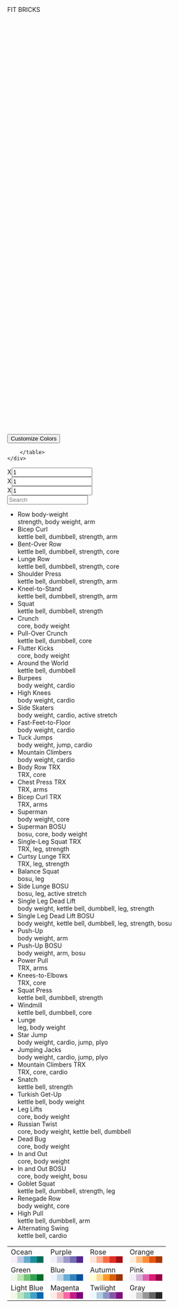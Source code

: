 <!DOCTYPE HTML>
<html>
<head>
<link rel="stylesheet" type="text/css" href="css/Base.css" />
<link rel="stylesheet" type="text/css" href="css/dropdown.css" />
<script src="js/classie.js"></script>
<script src="js/list.js"></script>
<script src="js/snap.svg-min.js"></script>
<link id="CurrentStyle" rel="stylesheet" type="text/css" href="css/Ocean.css" media="screen" />
<script src="js/Scripts.js"></script>
</head>
<body>
<div id="header">
<div id="namelogo">FIT BRICKS</div>
<nav id="menu" class="menu">
	<div class="morph-shape" data-morph-open="M260,500H0c0,0,8-120,8-250C8,110,0,0,0,0h260c0,0-8,110-8,250C252,380,260,500,260,500z">
		<svg width="500px" height="100%" viewBox="0 0 260 500" preserveAspectRatio="none">
		<path fill="none" d="M260,500H0c0,0,0-120,0-250C0,110,0,0,0,0h260c0,0,0,110,0,250C260,380,260,500,260,500z"/>
		</svg>
	</div>
	<button class="menu__label"><span>Customize Colors</span></button>
	<div class="menu__inner">
		<table>
			<tr>
				<td><span onclick="ColorChanger('css/Ocean.css')">Ocean<br><svg width="75" height="15"><rect fill="rgb(246,239,247)" width="15" height="15" x="0"></rect><rect fill="rgb(189,201,225)" width="15" height="15" x="15"></rect><rect fill="rgb(103,169,207)" width="15" height="15" x="30"></rect><rect fill="rgb(28,144,153)" width="15" height="15" x="45"></rect><rect fill="rgb(1,108,89)" width="15" height="15" x="60"></rect></svg></span></td>
				<td><span onclick="ColorChanger('css/Purple.css')">Purple<br><svg width="75" height="15"><rect fill="rgb(242,240,247)" width="15" height="15" x="0"></rect><rect fill="rgb(203,201,226)" width="15" height="15" x="15"></rect><rect fill="rgb(158,154,200)" width="15" height="15" x="30"></rect><rect fill="rgb(117,107,177)" width="15" height="15" x="45"></rect><rect fill="rgb(84,39,143)" width="15" height="15" x="60"></rect></svg></span></td>
				<td><span onclick="ColorChanger('css/Rose.css')">Rose<br><svg width="75" height="15"><rect fill="rgb(254,229,217)" width="15" height="15" x="0"></rect><rect fill="rgb(252,174,145)" width="15" height="15" x="15"></rect><rect fill="rgb(251,106,74)" width="15" height="15" x="30"></rect><rect fill="rgb(222,45,38)" width="15" height="15" x="45"></rect><rect fill="rgb(165,15,21)" width="15" height="15" x="60"></rect></svg></span></td>
				<td><span onclick="ColorChanger('css/Orange.css')">Orange<br><svg width="75" height="15"><rect fill="rgb(254,237,222)" width="15" height="15" x="0"></rect><rect fill="rgb(253,190,133)" width="15" height="15" x="15"></rect><rect fill="rgb(253,141,60)" width="15" height="15" x="30"></rect><rect fill="rgb(230,85,13)" width="15" height="15" x="45"></rect><rect fill="rgb(166,54,3)" width="15" height="15" x="60"></rect></svg></span></td>
			</tr>
			<tr>
				<td><span onclick="ColorChanger('css/Green.css')">Green<br><svg width="75" height="15"><rect fill="rgb(237,248,233)" width="15" height="15" x="0"></rect><rect fill="rgb(186,228,179)" width="15" height="15" x="15"></rect><rect fill="rgb(116,196,118)" width="15" height="15" x="30"></rect><rect fill="rgb(49,163,84)" width="15" height="15" x="45"></rect><rect fill="rgb(0,109,44)" width="15" height="15" x="60"></rect></svg></span></td>
				<td><span onclick="ColorChanger('css/Blue.css')">Blue<br><svg width="75" height="15"><rect fill="rgb(239,243,255)" width="15" height="15" x="0"></rect><rect fill="rgb(189,215,231)" width="15" height="15" x="15"></rect><rect fill="rgb(107,174,214)" width="15" height="15" x="30"></rect><rect fill="rgb(49,130,189)" width="15" height="15" x="45"></rect><rect fill="rgb(8,81,156)" width="15" height="15" x="60"></rect></svg></span></td>
				<td><span onclick="ColorChanger('css/Autumn.css')">Autumn<br><svg width="75" height="15"><rect fill="rgb(255,255,212)" width="15" height="15" x="0"></rect><rect fill="rgb(254,217,142)" width="15" height="15" x="15"></rect><rect fill="rgb(254,153,41)" width="15" height="15" x="30"></rect><rect fill="rgb(217,95,14)" width="15" height="15" x="45"></rect><rect fill="rgb(153,52,4)" width="15" height="15" x="60"></rect></svg></span></td>
				<td><span onclick="ColorChanger('css/Pink.css')">Pink<br><svg width="75" height="15"><rect fill="rgb(241,238,246)" width="15" height="15" x="0"></rect><rect fill="rgb(215,181,216)" width="15" height="15" x="15"></rect><rect fill="rgb(223,101,176)" width="15" height="15" x="30"></rect><rect fill="rgb(221,28,119)" width="15" height="15" x="45"></rect><rect fill="rgb(152,0,67)" width="15" height="15" x="60"></rect></svg></span></td>
			</tr>
			<tr>
				<td><span onclick="ColorChanger('css/LightBlue.css')">Light Blue<br><svg width="75" height="15"><rect fill="rgb(240,249,232)" width="15" height="15" x="0"></rect><rect fill="rgb(186,228,188)" width="15" height="15" x="15"></rect><rect fill="rgb(123,204,196)" width="15" height="15" x="30"></rect><rect fill="rgb(67,162,202)" width="15" height="15" x="45"></rect><rect fill="rgb(8,104,172)" width="15" height="15" x="60"></rect></svg></span></td>
				<td><span onclick="ColorChanger('css/PurplePink.css')">Magenta<br><svg width="75" height="15"><rect fill="rgb(254,235,226)" width="15" height="15" x="0"></rect><rect fill="rgb(251,180,185)" width="15" height="15" x="15"></rect><rect fill="rgb(247,104,161)" width="15" height="15" x="30"></rect><rect fill="rgb(197,27,138)" width="15" height="15" x="45"></rect><rect fill="rgb(122,1,119)" width="15" height="15" x="60"></rect></svg></span></td>
				<td><span onclick="ColorChanger('css/Twilight.css')">Twilight<br><svg width="75" height="15"><rect fill="rgb(237,248,251)" width="15" height="15" x="0"></rect><rect fill="rgb(179,205,227)" width="15" height="15" x="15"></rect><rect fill="rgb(140,150,198)" width="15" height="15" x="30"></rect><rect fill="rgb(136,86,167)" width="15" height="15" x="45"></rect><rect fill="rgb(129,15,124)" width="15" height="15" x="60"></rect></svg></span></td>
				<td><span onclick="ColorChanger('css/Gray.css')">Gray<br><svg width="75" height="15"><rect fill="rgb(247,247,247)" width="15" height="15" x="0"></rect><rect fill="rgb(204,204,204)" width="15" height="15" x="15"></rect><rect fill="rgb(150,150,150)" width="15" height="15" x="30"></rect><rect fill="rgb(99,99,99)" width="15" height="15" x="45"></rect><rect fill="rgb(37,37,37)" width="15" height="15" x="60"></rect></svg></span></td>
			</tr>

		</table>
	</div>
</nav>
</div>
<div id="canvas" ondrop="dropbrick(event)" ondragover="allowDrop(event)">
</div>
<div id="sidebar" ondragover="allowDrop(event)">
<div id="minibrick" class="minibrick" draggable="true" ondragstart="drag(event)" ondrop="dropeitem(event)"><div class="container"><div class="repeat">X<input type="number" value="1"></div></div></div>
<div id="medibrick" class="medibrick" draggable="true" ondragstart="drag(event)" ondrop="dropeitem(event)"><div class="container"><div class="repeat">X<input type="number" value="1"></div></div></div>
<div id="megabrick" class="megabrick" draggable="true" ondragstart="drag(event)" ondrop="dropeitem(event)"><div class="container"><div class="repeat">X<input type="number" value="1"></div></div></div>

<div id="exercises">
  <div class="searchdiv"><input class="search" placeholder="Search" /></div>


<ul class="list">
<li><div class="eitem" draggable="true" ondragstart="drag(event)" ondrop="dropeitem(event)"  id="Row-body-weight">Row body-weight<div class="ecat">strength, body weight, arm</div></div</li>
<li><div class="eitem" draggable="true" ondragstart="drag(event)" ondrop="dropeitem(event)"  id="Bicep-Curl">Bicep Curl<div class="ecat">kettle bell, dumbbell, strength, arm</div></div</li>
<li><div class="eitem" draggable="true" ondragstart="drag(event)" ondrop="dropeitem(event)"  id="Bent-Over-Row">Bent-Over Row<div class="ecat">kettle bell, dumbbell, strength, core</div></div</li>
<li><div class="eitem" draggable="true" ondragstart="drag(event)" ondrop="dropeitem(event)"  id="Lunge-Row">Lunge Row<div class="ecat">kettle bell, dumbbell, strength, core</div></div</li>
<li><div class="eitem" draggable="true" ondragstart="drag(event)" ondrop="dropeitem(event)"  id="Shoulder-Press">Shoulder Press<div class="ecat">kettle bell, dumbbell, strength, arm</div></div</li>
<li><div class="eitem" draggable="true" ondragstart="drag(event)" ondrop="dropeitem(event)"  id="Kneel-to-Stand">Kneel-to-Stand<div class="ecat">kettle bell, dumbbell, strength, arm</div></div</li>
<li><div class="eitem" draggable="true" ondragstart="drag(event)" ondrop="dropeitem(event)"  id="Squat">Squat<div class="ecat">kettle bell, dumbbell, strength</div></div</li>
<li><div class="eitem" draggable="true" ondragstart="drag(event)" ondrop="dropeitem(event)"  id="Crunch">Crunch<div class="ecat">core, body weight</div></div</li>
<li><div class="eitem" draggable="true" ondragstart="drag(event)" ondrop="dropeitem(event)"  id="Pull-Over-Crunch">Pull-Over Crunch<div class="ecat">kettle bell, dumbbell, core</div></div</li>
<li><div class="eitem" draggable="true" ondragstart="drag(event)" ondrop="dropeitem(event)"  id="Flutter-Kicks">Flutter Kicks<div class="ecat">core, body weight</div></div</li>
<li><div class="eitem" draggable="true" ondragstart="drag(event)" ondrop="dropeitem(event)"  id="Around-the-World">Around the World<div class="ecat">kettle bell, dumbbell</div></div</li>
<li><div class="eitem" draggable="true" ondragstart="drag(event)" ondrop="dropeitem(event)"  id="Burpees">Burpees<div class="ecat">body weight, cardio</div></div</li>
<li><div class="eitem" draggable="true" ondragstart="drag(event)" ondrop="dropeitem(event)"  id="High-Knees">High Knees<div class="ecat">body weight, cardio</div></div</li>
<li><div class="eitem" draggable="true" ondragstart="drag(event)" ondrop="dropeitem(event)"  id="Side-Skaters">Side Skaters<div class="ecat">body weight, cardio, active stretch</div></div</li>
<li><div class="eitem" draggable="true" ondragstart="drag(event)" ondrop="dropeitem(event)"  id="Fast-Feet-to-Floor">Fast-Feet-to-Floor<div class="ecat">body weight, cardio</div></div</li>
<li><div class="eitem" draggable="true" ondragstart="drag(event)" ondrop="dropeitem(event)"  id="Tuck-Jumps">Tuck Jumps<div class="ecat">body weight, jump, cardio</div></div</li>
<li><div class="eitem" draggable="true" ondragstart="drag(event)" ondrop="dropeitem(event)"  id="Mountain-Climbers">Mountain Climbers<div class="ecat">body weight, cardio</div></div</li>
<li><div class="eitem" draggable="true" ondragstart="drag(event)" ondrop="dropeitem(event)"  id="Body-Row-TRX">Body Row TRX<div class="ecat">TRX, core</div></div</li>
<li><div class="eitem" draggable="true" ondragstart="drag(event)" ondrop="dropeitem(event)"  id="Chest-Press-TRX">Chest Press TRX<div class="ecat">TRX, arms</div></div</li>
<li><div class="eitem" draggable="true" ondragstart="drag(event)" ondrop="dropeitem(event)"  id="Bicep-Curl-TRX">Bicep Curl TRX<div class="ecat">TRX, arms</div></div</li>
<li><div class="eitem" draggable="true" ondragstart="drag(event)" ondrop="dropeitem(event)"  id="Superman">Superman<div class="ecat">body weight, core</div></div</li>
<li><div class="eitem" draggable="true" ondragstart="drag(event)" ondrop="dropeitem(event)"  id="Superman-BOSU">Superman BOSU<div class="ecat">bosu, core, body weight</div></div</li>
<li><div class="eitem" draggable="true" ondragstart="drag(event)" ondrop="dropeitem(event)"  id="Single-Leg-Squat-TRX">Single-Leg Squat TRX<div class="ecat">TRX, leg, strength</div></div</li>
<li><div class="eitem" draggable="true" ondragstart="drag(event)" ondrop="dropeitem(event)"  id="Curtsy-Lunge-TRX">Curtsy Lunge TRX<div class="ecat">TRX, leg, strength</div></div</li>
<li><div class="eitem" draggable="true" ondragstart="drag(event)" ondrop="dropeitem(event)"  id="Balance-Squat">Balance Squat<div class="ecat">bosu, leg</div></div</li>
<li><div class="eitem" draggable="true" ondragstart="drag(event)" ondrop="dropeitem(event)"  id="Side-Lunge-BOSU">Side Lunge BOSU<div class="ecat">bosu, leg, active stretch</div></div</li>
<li><div class="eitem" draggable="true" ondragstart="drag(event)" ondrop="dropeitem(event)"  id="Single-Leg-Dead-Lift">Single Leg Dead Lift<div class="ecat">body weight, kettle bell, dumbbell, leg, strength</div></div</li>
<li><div class="eitem" draggable="true" ondragstart="drag(event)" ondrop="dropeitem(event)"  id="Single-Leg-Dead-Lift-BOSU">Single Leg Dead Lift BOSU<div class="ecat">body weight, kettle bell, dumbbell, leg, strength, bosu</div></div</li>
<li><div class="eitem" draggable="true" ondragstart="drag(event)" ondrop="dropeitem(event)"  id="Push-Up">Push-Up<div class="ecat">body weight, arm</div></div</li>
<li><div class="eitem" draggable="true" ondragstart="drag(event)" ondrop="dropeitem(event)"  id="Push-Up-BOSU">Push-Up BOSU<div class="ecat">body weight, arm, bosu</div></div</li>
<li><div class="eitem" draggable="true" ondragstart="drag(event)" ondrop="dropeitem(event)"  id="Power-Pull">Power Pull<div class="ecat">TRX, arms</div></div</li>
<li><div class="eitem" draggable="true" ondragstart="drag(event)" ondrop="dropeitem(event)"  id="Knees-to-Elbows">Knees-to-Elbows<div class="ecat">TRX, core</div></div</li>
<li><div class="eitem" draggable="true" ondragstart="drag(event)" ondrop="dropeitem(event)"  id="Squat-Press">Squat Press<div class="ecat">kettle bell, dumbbell, strength</div></div</li>
<li><div class="eitem" draggable="true" ondragstart="drag(event)" ondrop="dropeitem(event)"  id="Windmill">Windmill<div class="ecat">kettle bell, dumbbell, core</div></div</li>
<li><div class="eitem" draggable="true" ondragstart="drag(event)" ondrop="dropeitem(event)"  id="Lunge">Lunge<div class="ecat">leg, body weight</div></div</li>
<li><div class="eitem" draggable="true" ondragstart="drag(event)" ondrop="dropeitem(event)"  id="Star-Jump">Star Jump<div class="ecat">body weight, cardio, jump, plyo</div></div</li>
<li><div class="eitem" draggable="true" ondragstart="drag(event)" ondrop="dropeitem(event)"  id="Jumping-Jacks">Jumping Jacks<div class="ecat">body weight, cardio, jump, plyo</div></div</li>
<li><div class="eitem" draggable="true" ondragstart="drag(event)" ondrop="dropeitem(event)"  id="Mountain-Climbers-TRX">Mountain Climbers TRX<div class="ecat">TRX, core, cardio</div></div</li>
<li><div class="eitem" draggable="true" ondragstart="drag(event)" ondrop="dropeitem(event)"  id="Snatch">Snatch<div class="ecat">kettle bell, strength</div></div</li>
<li><div class="eitem" draggable="true" ondragstart="drag(event)" ondrop="dropeitem(event)"  id="Turkish-Get-Up">Turkish Get-Up<div class="ecat">kettle bell, body weight</div></div</li>
<li><div class="eitem" draggable="true" ondragstart="drag(event)" ondrop="dropeitem(event)"  id="Leg-Lifts">Leg Lifts<div class="ecat">core, body weight</div></div</li>
<li><div class="eitem" draggable="true" ondragstart="drag(event)" ondrop="dropeitem(event)"  id="Russian-Twist">Russian Twist<div class="ecat">core, body weight, kettle bell, dumbbell</div></div</li>
<li><div class="eitem" draggable="true" ondragstart="drag(event)" ondrop="dropeitem(event)"  id="Dead-Bug">Dead Bug<div class="ecat">core, body weight</div></div</li>
<li><div class="eitem" draggable="true" ondragstart="drag(event)" ondrop="dropeitem(event)"  id="In-and-Out">In and Out<div class="ecat">core, body weight</div></div</li>
<li><div class="eitem" draggable="true" ondragstart="drag(event)" ondrop="dropeitem(event)"  id="In-and-Out-BOSU">In and Out BOSU<div class="ecat">core, body weight, bosu</div></div</li>
<li><div class="eitem" draggable="true" ondragstart="drag(event)" ondrop="dropeitem(event)"  id="Goblet-Squat">Goblet Squat<div class="ecat">kettle bell, dumbbell, strength, leg</div></div</li>
<li><div class="eitem" draggable="true" ondragstart="drag(event)" ondrop="dropeitem(event)"  id="Renegade-Row">Renegade Row<div class="ecat">body weight, core</div></div</li>
<li><div class="eitem" draggable="true" ondragstart="drag(event)" ondrop="dropeitem(event)"  id="High-Pull">High Pull<div class="ecat">kettle bell, dumbbell, arm</div></div</li>
<li><div class="eitem" draggable="true" ondragstart="drag(event)" ondrop="dropeitem(event)"  id="Alternating-Swing">Alternating Swing<div class="ecat">kettle bell, cardio</div></div</li>
</ul>

</div>

</div>
</body>
<script>
var options = {
  valueNames: [ 'eitem' ,'ecat']
};
var userList = new List('exercises', options);
</script>
<script>
			(function() {

				function SVGDDMenu( el, options ) {
					this.el = el;
					this.init();
				}

				SVGDDMenu.prototype.init = function() {
					this.shapeEl = this.el.querySelector( 'div.morph-shape' );

					var s = Snap( this.shapeEl.querySelector( 'svg' ) );
					this.pathEl = s.select( 'path' );
					this.paths = {
						reset : this.pathEl.attr( 'd' ),
						open : this.shapeEl.getAttribute( 'data-morph-open' )
					};

					this.isOpen = false;

					this.initEvents();
				};

				SVGDDMenu.prototype.initEvents = function() {
					this.el.addEventListener( 'click', this.toggle.bind(this) );
						
					// For Demo purposes only
					[].slice.call( this.el.querySelectorAll('a') ).forEach( function(el) {
						el.onclick = function() { return false; }
					} );
				};

				SVGDDMenu.prototype.toggle = function() {
					var self = this;

					if( this.isOpen ) {
						classie.remove( self.el, 'menu--open' );
					}
					else {
						classie.add( self.el, 'menu--open' );
					}

					this.pathEl.stop().animate( { 'path' : this.paths.open }, 320, mina.easeinout, function() {
						self.pathEl.stop().animate( { 'path' : self.paths.reset }, 1000, mina.elastic );
					} );

					this.isOpen = !this.isOpen;	
				};

				new SVGDDMenu( document.getElementById( 'menu' ) );

			})();
</script>

</html>
